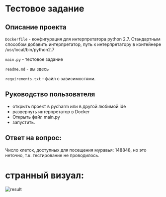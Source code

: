 # Тестовое задание

## Описание проекта

`Dockerfile` - конфигурация для интерпретатора python 2.7. Стандартным способом добавить интерпретатор, путь к интерпретатору в контейнере /usr/local/bin/python2.7

`main.py` - тестовое задание

`readme.md` - вы здесь

`requirements.txt` - файл с зависимостями.

## Руководство пользователя

- открыть проект в pycharm или в другой любимой ide
- развернуть интерпретатор в Docker
- Открыть файл main.py
- запустить.

## Ответ на вопрос:
Число клеток, доступных для посещения муравья: 148848, но это неточно, т.к. тестирование не проводилось.

# странный визуал:

![result](https://github.com/SkripnikVV/emmet_brown/assets/75410013/53388fbe-8316-4a4d-8a66-da171b6b37a0)
